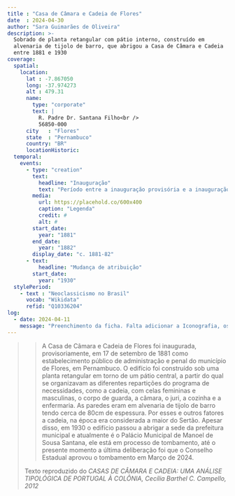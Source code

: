 ```yaml
---
title : "Casa de Câmara e Cadeia de Flores"
date  : 2024-04-30
author: "Sara Guimarães de Oliveira" 
description: >- 
  Sobrado de planta retangular com pátio interno, construído em
  alvenaria de tijolo de barro, que abrigou a Casa de Câmara e Cadeia
  entre 1881 e 1930
coverage:
  spatial:
    location:
      lat : -7.867050
      long: -37.974273
      alt : 479.31
      name:
        type: "corporate"
        text: |
          R. Padre Dr. Santana Filho<br />
          56850-000
      city   : "Flores"
      state  : "Pernambuco"
      country: "BR"
      locationHistoric:
  temporal:
    events:
      - type: "creation"
        text:
          headline: "Inauguração"
          text: "Período entre a inauguração provisória e a inauguração efetiva"
        media:
          url: https://placehold.co/600x400
          caption: "Legenda"
          credit: #
          alt: #
        start_date:
          year: "1881"
        end_date:
          year: "1882"
        display_date: "c. 1881-82"
      - text:
          headline: "Mudança de atribuição"
        start_date:
          year: "1930"
  stylePeriod:
    - text : "Neoclassicismo no Brasil"
      vocab: "Wikidata"
      refid: "Q10336204"
log:
  - date: 2024-04-11
    message: "Preenchimento da ficha. Falta adicionar a Iconografia, os DWGs e Docs"
---
```



<blockquote>

>A Casa de Câmara e Cadeia de Flores foi inaugurada, provisoriamente, em
>17 de setembro de 1881 como estabelecimento público de administração e
>penal do município de Flores, em Pernambuco. O edifício foi construído
>sob uma planta retangular em torno de um pátio central, a partir do qual
>se organizavam as diferentes repartições do programa de necessidades,
>como a cadeia, com celas femininas e masculinas, o corpo de guarda, a
>câmara, o juri, a cozinha e a enfermaria. As paredes eram em alvenaria
>de tijolo de barro tendo cerca de 80cm de espessura. Por esses e outros
>fatores a cadeia, na época era considerada a maior do Sertão. Apesar
>disso, em 1930 o edifício passou a abrigar a sede da prefeitura
>municipal e atualmente é o Palácio Municipal de Manoel de Sousa Santana,
>ele está em processo de tombamento, até o presente momento a última
>deliberação foi que o Conselho Estadual aprovou o tombamento em Março de 2024.


  <footer class="figure-caption">Texto reproduzido
  do <cite>CASAS DE CÂMARA E CADEIA: UMA ANÁLISE TIPOLÓGICA DE PORTUGAL À COLÔNIA<cite>, Cecília Barthel C. Campello<cite>, 2012</footer>
</blockquote>
